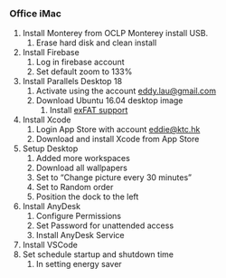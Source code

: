 ### Office iMac

1. Install Monterey from OCLP Monterey install USB.
   1. Erase hard disk and clean install
2. Install Firebase
   1. Log in firebase account
   2. Set default zoom to 133%
3. Install Parallels Desktop 18
   1. Activate using the account eddy.lau@gmail.com
   2. Download Ubuntu 16.04 desktop image
      1. Install [exFAT support](https://geekrewind.com/how-to-enable-exfat-filesystem-support-on-ubuntu-16-04-18-04/)
4. Install Xcode
   1. Login App Store with account eddie@ktc.hk
   2. Download and install Xcode from App Store 
5. Setup Desktop
   1. Added more workspaces
   2. Download all wallpapers
   3. Set to “Change picture every 30 minutes”
   4. Set to Random order
   5. Position the dock to the left
6. Install AnyDesk
   1. Configure Permissions
   2. Set Password for unattended access
   3. Install AnyDesk Service
7. Install VSCode
8. Set schedule startup and shutdown time
   1. In setting energy saver
